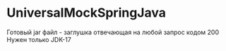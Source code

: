 # UniversalMockSpringJava
 
Готовый jar файл - заглушка отвечающая на любой запрос кодом 200
Нужен только JDK-17
